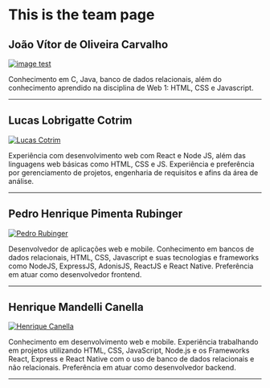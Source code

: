 # This is the team page

## João Vítor de Oliveira Carvalho

[![image test](https://avatars.githubusercontent.com/u/37112993?v=4)](https://github.com/JVitorRetucci)

Conhecimento em C, Java, banco de dados relacionais, além do conhecimento aprendido na disciplina de Web 1: HTML, CSS e Javascript.

---

## Lucas Lobrigatte Cotrim

[![Lucas Cotrim](https://avatars.githubusercontent.com/u/37120550?v=4)](https://github.com/LuLCotrim)

Experiência com desenvolvimento web com React e Node JS, além das linguagens web básicas como HTML, CSS e JS. Experiência e preferência por gerenciamento de projetos, engenharia de requisitos e afins da área de análise.

---

## Pedro Henrique Pimenta Rubinger

[![Pedro Rubinger](https://avatars.githubusercontent.com/u/37129467?v=4)](https://github.com/pedrorubinger)

Desenvolvedor de aplicações web e mobile. Conhecimento em bancos de dados relacionais, HTML, CSS, Javascript e suas tecnologias e frameworks como NodeJS, ExpressJS, AdonisJS, ReactJS e React Native. Preferência em atuar como desenvolvedor frontend.

---

## Henrique Mandelli Canella

[![Henrique Canella](https://avatars.githubusercontent.com/u/37094535?v=4)](https://github.com/henriquecanella)

Conhecimento em desenvolvimento web e mobile. Experiência trabalhando em projetos utilizando HTML, CSS, JavaScript, Node.js e os Frameworks React, Express e React Native com o uso de banco de dados relacionais e não relacionais. Preferência em atuar como desenvolvedor backend.

---
